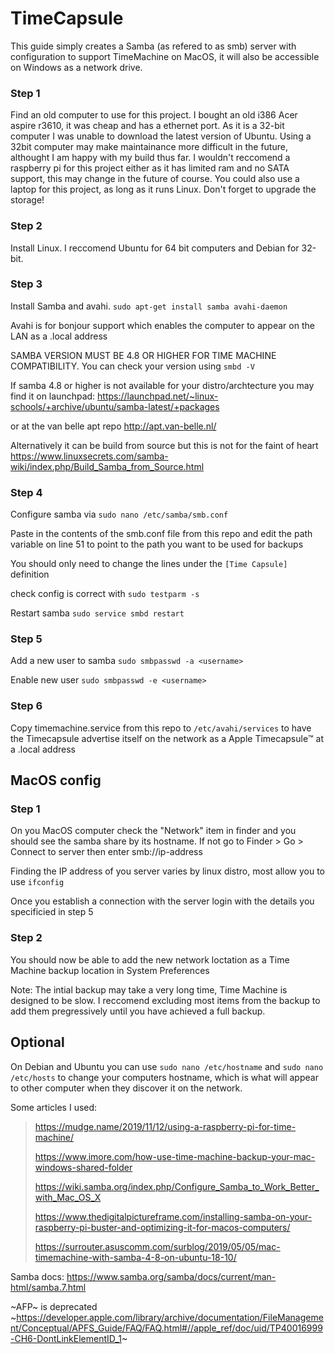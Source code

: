 # TimeCapsule

This guide simply creates a Samba (as refered to as smb) server with configuration to support TimeMachine on MacOS, it will also be accessible on Windows as a network drive.

### Step 1
Find an old computer to use for this project. I bought an old i386 Acer aspire r3610, it was cheap and has a ethernet port. As it is a 32-bit computer I was unable to download the latest version of Ubuntu. Using a 32bit computer may make maintainance more difficult in the future, althought I am happy with my build thus far. I wouldn't reccomend a raspberry pi for this project either as it has limited ram and no SATA support, this may change in the future of course.
You could also use a laptop for this project, as long as it runs Linux. Don't forget to upgrade the storage!

### Step 2 
Install Linux. I reccomend Ubuntu for 64 bit computers and Debian for 32-bit. 

### Step 3
Install Samba and avahi.
`sudo apt-get install samba avahi-daemon`

Avahi is for bonjour support which enables the computer to appear on the LAN as a .local address

SAMBA VERSION MUST BE 4.8 OR HIGHER FOR TIME MACHINE COMPATIBILITY. You can check your version using `smbd -V`

If samba 4.8 or higher is not available for your distro/archtecture you may find it on launchpad:
https://launchpad.net/~linux-schools/+archive/ubuntu/samba-latest/+packages

or at the van belle apt repo
http://apt.van-belle.nl/

Alternatively it can be build from source but this is not for the faint of heart
https://www.linuxsecrets.com/samba-wiki/index.php/Build_Samba_from_Source.html



### Step 4
Configure samba via `sudo nano /etc/samba/smb.conf`

Paste in the contents of the smb.conf file from this repo and edit the path variable on line 51 to point to the path you want to be used for backups

You should only need to change the lines under the `[Time Capsule]` definition

check config is correct with `sudo testparm -s`

Restart samba `sudo service smbd restart`

### Step 5
Add a new user to samba `sudo smbpasswd -a <username>`

Enable new user `sudo smbpasswd -e <username>`

### Step 6
Copy timemachine.service from this repo to `/etc/avahi/services` to have the Timecapsule advertise itself on the network as a Apple Timecapsule™️ at a .local address

## MacOS config

### Step 1
On you MacOS computer check the "Network" item in finder and you should see the samba share by its hostname. If not go to Finder > Go > Connect to server then enter smb://ip-address

Finding the IP address of you server varies by linux distro, most allow you to use `ifconfig`

Once you establish a connection with the server login with the details you specificied in step 5

### Step 2
You should now be able to add the new network loctation as a Time Machine backup location in System Preferences

Note: The intial backup may take a very long time, Time Machine is designed to be slow. I reccomend excluding most items from the backup to add them pregressively until you have achieved a full backup.

## Optional 

On Debian and Ubuntu you can use `sudo nano /etc/hostname` and `sudo nano /etc/hosts` to change your computers hostname, which is what will appear to other computer when they discover it on the network.



Some articles I used:

>https://mudge.name/2019/11/12/using-a-raspberry-pi-for-time-machine/
>
>https://www.imore.com/how-use-time-machine-backup-your-mac-windows-shared-folder
>
>https://wiki.samba.org/index.php/Configure_Samba_to_Work_Better_with_Mac_OS_X
>
>https://www.thedigitalpictureframe.com/installing-samba-on-your-raspberry-pi-buster-and-optimizing-it-for-macos-computers/
>
>https://surrouter.asuscomm.com/surblog/2019/05/05/mac-timemachine-with-samba-4-8-on-ubuntu-18-10/

Samba docs: https://www.samba.org/samba/docs/current/man-html/samba.7.html

~AFP~ is deprecated
~https://developer.apple.com/library/archive/documentation/FileManagement/Conceptual/APFS_Guide/FAQ/FAQ.html#//apple_ref/doc/uid/TP40016999-CH6-DontLinkElementID_1~



